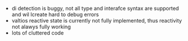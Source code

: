 - di detection is buggy, not all type and interafce syntax are supported and wil lcreate hard to debug errors
- valtios reactive state is currently not fully implemented, thus reactivity not alawys fully working
- lots of cluttered code
